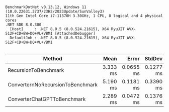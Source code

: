```

BenchmarkDotNet v0.13.12, Windows 11 (10.0.22631.3737/23H2/2023Update/SunValley3)
11th Gen Intel Core i7-11370H 3.30GHz, 1 CPU, 8 logical and 4 physical cores
.NET SDK 8.0.300
  [Host]     : .NET 8.0.5 (8.0.524.21615), X64 RyuJIT AVX-512F+CD+BW+DQ+VL+VBMI [AttachedDebugger]
  DefaultJob : .NET 8.0.5 (8.0.524.21615), X64 RyuJIT AVX-512F+CD+BW+DQ+VL+VBMI


```
| Method                           | Mean     | Error     | StdDev    |
|--------------------------------- |---------:|----------:|----------:|
| RecursionToBenchmark             | 3.333 ms | 0.0655 ms | 0.1277 ms |
| ConverternNoRecursionToBenchmark | 5.190 ms | 0.1181 ms | 0.3390 ms |
| ConverterChatGPTToBenchmark      | 2.289 ms | 0.0472 ms | 0.1376 ms |
